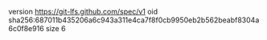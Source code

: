 version https://git-lfs.github.com/spec/v1
oid sha256:687011b435206a6c943a311e4ca7f8f0cb9950eb2b562beabf8304a6c0f8e916
size 6
